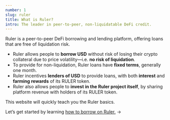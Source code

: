 ```yaml
---
number: 1
slug: ruler
title: What is Ruler?
intro: The leader in peer-to-peer, non-liquidatable DeFi credit.
---
```


Ruler is a peer-to-peer DeFi borrowing and lending platform, offering loans that are free of liquidation risk.

- Ruler allows people to **borrow USD** without risk of losing their crypto collateral due to price volatility—i.e. **no risk of liquidation**.
- To provide for non-liquidation, Ruler loans have **fixed terms**, generally one month.
- Ruler incentives **lenders of USD** to provide loans, with both **interest** and **farming rewards** of its RULER token.
- Ruler also allows people to **invest in the Ruler project itself**, by sharing platform revenue with holders of its RULER token.

This website will quickly teach you the Ruler basics.

Let’s get started by learning [how to borrow on Ruler.](/borrow/) →
